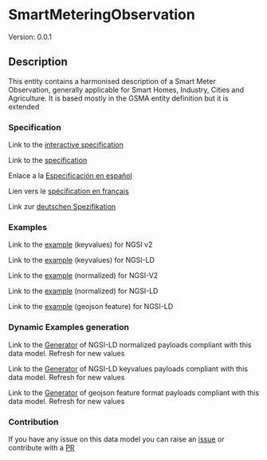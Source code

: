 # SmartMeteringObservation
Version: 0.0.1

## Description 

This entity contains a harmonised description of a Smart Meter Observation, generally applicable for Smart Homes, Industry, Cities and Agriculture. It is based mostly in the GSMA entity definition but it is extended
### Specification

Link to the [interactive specification](https://swagger.lab.fiware.org/?url=https://smart-data-models.github.io/dataModel.Device/SmartMeteringObservation/swagger.yaml)

Link to the [specification](https://github.com/smart-data-models/dataModel.Device/blob/master/SmartMeteringObservation/doc/spec.md)

Enlace a la [Especificación en español](https://github.com/smart-data-models/dataModel.Device/blob/master/SmartMeteringObservation/doc/spec_ES.md)

Lien vers le [spécification en français](https://github.com/smart-data-models/dataModel.Device/blob/master/SmartMeteringObservation/doc/spec_FR.md)

Link zur [deutschen Spezifikation](https://github.com/smart-data-models/dataModel.Device/blob/master/SmartMeteringObservation/doc/spec_DE.md)
### Examples

Link to the [example](https://smart-data-models.github.io/dataModel.Device/SmartMeteringObservation/examples/example.json) (keyvalues) for NGSI v2

Link to the [example](https://smart-data-models.github.io/dataModel.Device/SmartMeteringObservation/examples/example.jsonld) (keyvalues) for NGSI-LD

Link to the [example](https://smart-data-models.github.io/dataModel.Device/SmartMeteringObservation/examples/example-normalized.json) (normalized) for NGSI-V2

Link to the [example](https://smart-data-models.github.io/dataModel.Device/SmartMeteringObservation/examples/example-normalized.jsonld) (normalized) for NGSI-LD

Link to the [example](https://smart-data-models.github.io/dataModel.Device/SmartMeteringObservation/examples/example-geojsonfeature.json) (geojson feature) for NGSI-LD
### Dynamic Examples generation

Link to the [Generator](https://smartdatamodels.org/extra/ngsi-ld_generator.php?schemaUrl=https://raw.githubusercontent.com/smart-data-models/dataModel.Device/master/SmartMeteringObservation/schema.json&email=info@smartdatamodels.org) of NGSI-LD normalized payloads compliant with this data model. Refresh for new values

Link to the [Generator](https://smartdatamodels.org/extra/ngsi-ld_generator_keyvalues.php?schemaUrl=https://raw.githubusercontent.com/smart-data-models/dataModel.Device/master/SmartMeteringObservation/schema.json&email=info@smartdatamodels.org) of NGSI-LD keyvalues payloads compliant with this data model. Refresh for new values

Link to the [Generator](https://smartdatamodels.org/extra/geojson_features_generator.php?schemaUrl=https://raw.githubusercontent.com/smart-data-models/dataModel.Device/master/SmartMeteringObservation/schema.json&email=info@smartdatamodels.org) of geojson feature format payloads compliant with this data model. Refresh for new values
### Contribution

 If you have any issue on this data model you can raise an [issue](https://github.com/smart-data-models/dataModel.Device/issues)  or contribute with a [PR](https://github.com/smart-data-models/dataModel.Device/pulls)